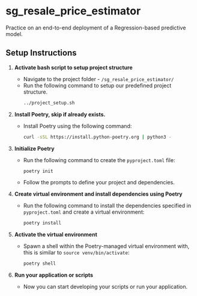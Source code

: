 # sg_resale_price_estimator
Practice on an end-to-end deployment of a Regression-based predictive model.

## Setup Instructions

1. **Activate bash script to setup project structure**
   - Navigate to the project folder - ```/sg_resale_price_estimator/```
   - Run the following command to setup our predefined project structure.
     ```bash
     ../project_setup.sh
     ```

2. **Install Poetry, skip if already exists.**
   - Install Poetry using the following command:
     ```bash
     curl -sSL https://install.python-poetry.org | python3 -
     ```

3. **Initialize Poetry**
   - Run the following command to create the `pyproject.toml` file:
     ```bash
     poetry init
     ```
   - Follow the prompts to define your project and dependencies.

4. **Create virtual environment and install dependencies using Poetry**
   - Run the following command to install the dependencies specified in `pyproject.toml` and create a virtual environment:
     ```bash
     poetry install
     ```

5. **Activate the virtual environment**
   - Spawn a shell within the Poetry-managed virtual environment with, this is similar to ```source venv/bin/activate```:
     ```bash
     poetry shell
     ```

6. **Run your application or scripts**
   - Now you can start developing your scripts or run your application.




